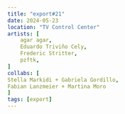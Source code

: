```yaml
---
title: "export#21"
date: 2024-05-23
location: "TV Control Center"
artists: [
	agar agar,
 	Eduardo Triviño Cely,
  	Frederic Stritter, 
	pzftk,
]
collabs: [
Stella Markidi + Gabriela Gordillo,
Fabian Lanzmeier + Martina Moro
]
tags: [export]
---
```

